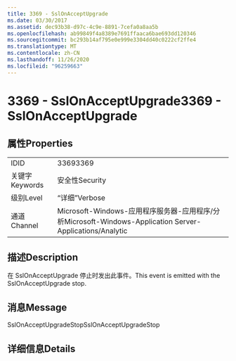 ```yaml
---
title: 3369 - SslOnAcceptUpgrade
ms.date: 03/30/2017
ms.assetid: dec93b38-d97c-4c9e-8891-7cefa0a8aa5b
ms.openlocfilehash: ab99849f4a8389e7691ffaaca6bae693dd120346
ms.sourcegitcommit: bc293b14af795e0e999e3304dd40c0222cf2ffe4
ms.translationtype: MT
ms.contentlocale: zh-CN
ms.lasthandoff: 11/26/2020
ms.locfileid: "96259663"
---
```

# <a name="3369---sslonacceptupgrade"></a><span data-ttu-id="54f66-102">3369 - SslOnAcceptUpgrade</span><span class="sxs-lookup"><span data-stu-id="54f66-102">3369 - SslOnAcceptUpgrade</span></span>

## <a name="properties"></a><span data-ttu-id="54f66-103">属性</span><span class="sxs-lookup"><span data-stu-id="54f66-103">Properties</span></span>  
  
|||  
|-|-|  
|<span data-ttu-id="54f66-104">ID</span><span class="sxs-lookup"><span data-stu-id="54f66-104">ID</span></span>|<span data-ttu-id="54f66-105">3369</span><span class="sxs-lookup"><span data-stu-id="54f66-105">3369</span></span>|  
|<span data-ttu-id="54f66-106">关键字</span><span class="sxs-lookup"><span data-stu-id="54f66-106">Keywords</span></span>|<span data-ttu-id="54f66-107">安全性</span><span class="sxs-lookup"><span data-stu-id="54f66-107">Security</span></span>|  
|<span data-ttu-id="54f66-108">级别</span><span class="sxs-lookup"><span data-stu-id="54f66-108">Level</span></span>|<span data-ttu-id="54f66-109">“详细”</span><span class="sxs-lookup"><span data-stu-id="54f66-109">Verbose</span></span>|  
|<span data-ttu-id="54f66-110">通道</span><span class="sxs-lookup"><span data-stu-id="54f66-110">Channel</span></span>|<span data-ttu-id="54f66-111">Microsoft-Windows-应用程序服务器-应用程序/分析</span><span class="sxs-lookup"><span data-stu-id="54f66-111">Microsoft-Windows-Application Server-Applications/Analytic</span></span>|  
  
## <a name="description"></a><span data-ttu-id="54f66-112">描述</span><span class="sxs-lookup"><span data-stu-id="54f66-112">Description</span></span>  

 <span data-ttu-id="54f66-113">在 SslOnAcceptUpgrade 停止时发出此事件。</span><span class="sxs-lookup"><span data-stu-id="54f66-113">This event is emitted with the SslOnAcceptUpgrade stop.</span></span>  
  
## <a name="message"></a><span data-ttu-id="54f66-114">消息</span><span class="sxs-lookup"><span data-stu-id="54f66-114">Message</span></span>  

 <span data-ttu-id="54f66-115">SslOnAcceptUpgradeStop</span><span class="sxs-lookup"><span data-stu-id="54f66-115">SslOnAcceptUpgradeStop</span></span>  
  
## <a name="details"></a><span data-ttu-id="54f66-116">详细信息</span><span class="sxs-lookup"><span data-stu-id="54f66-116">Details</span></span>
